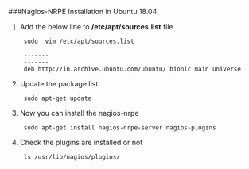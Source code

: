 ###Nagios-NRPE Installation in Ubuntu 18.04


1. Add the below line to **/etc/apt/sources.list** file

        sudo  vim /etc/apt/sources.list

        -------
        -------
        deb http://in.archive.ubuntu.com/ubuntu/ bionic main universe
        
2. Update the package list

        sudo apt-get update
        
3. Now you can install the nagios-nrpe

        sudo apt-get install nagios-nrpe-server nagios-plugins
        
4. Check the plugins are installed or not

        ls /usr/lib/nagios/plugins/
